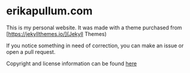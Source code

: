 # erikapullum.com

This is my personal website. It was made with a theme purchased from [https://jekyllthemes.io/](Jekyll Themes)

If you notice something in need of correction, you can make an issue or open a pull request.

Copyright and license information can be found [here](/LICENSE.md)
